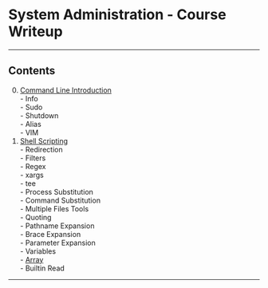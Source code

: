 # System Administration - Course Writeup

---------------
## Contents

0. [Command Line Introduction](./Command_Line_Introduction)  
  \- Info  
  \- Sudo  
  \- Shutdown  
  \- Alias  
  \- VIM
1. [Shell Scripting](./Shell_Scripting)  
  \- Redirection  
  \- Filters  
  \- Regex  
  \- xargs  
  \- tee  
  \- Process Substitution  
  \- Command Substitution  
  \- Multiple Files Tools  
  \- Quoting  
  \- Pathname Expansion  
  \- Brace Expansion  
  \- Parameter Expansion  
  \- Variables  
  \- [Array](./Shell_Scripting/#--array)  
  \- Builtin Read  

---------------
